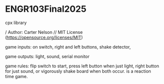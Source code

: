 # ENGR103Final2025
cpx library

/ Author: Carter Nelson
// MIT License (https://opensource.org/licenses/MIT)

game inputs:
on switch, right and left buttons, shake detector,

game outputs:
light, sound, serial monitor


game rules:
flip switch to start, press left button when just light, right button for just sound, or vigorously shake board when both occur. is a reaction time game.
